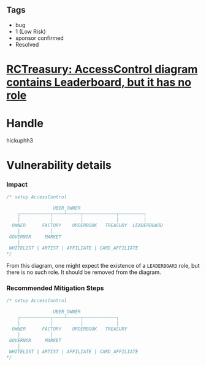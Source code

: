 ## Tags

- bug
- 1 (Low Risk)
- sponsor confirmed
- Resolved

# [RCTreasury: AccessControl diagram contains Leaderboard, but it has no role](https://github.com/code-423n4/2021-08-realitycards-findings/issues/44) 

# Handle

hickuphh3


# Vulnerability details

### Impact

```jsx
/* setup AccessControl

                 UBER_OWNER
    ┌───────────┬────┴─────┬────────────┬─────────┐
    │           │          │            │         │
  OWNER      FACTORY    ORDERBOOK   TREASURY  LEADERBOARD
    │           │
 GOVERNOR     MARKET
    │
 WHITELIST | ARTIST | AFFILIATE | CARD_AFFILIATE
*/
```

From this diagram, one might expect the existence of a `LEADERBOARD` role, but there is no such role. It should be removed from the diagram.

### Recommended Mitigation Steps

```jsx
/* setup AccessControl

                 UBER_OWNER
    ┌───────────┬────┴─────┬────────────┐
    │           │          │            │         
  OWNER      FACTORY    ORDERBOOK   TREASURY
    │           │
 GOVERNOR     MARKET
    │
 WHITELIST | ARTIST | AFFILIATE | CARD_AFFILIATE
*/
```

